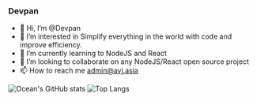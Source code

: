 ### Devpan

- 👋 Hi, I’m @Devpan
- 👀 I’m interested in Simplify everything in the world with code and improve efficiency.
- 🌱 I’m currently learning to NodeJS and React
- 💞️ I’m looking to collaborate on any NodeJS/React open source project
- 📫 How to reach me admin@avj.asia

![Ocean's GitHub stats]([https://github-readme-stats.vercel.app/api?username=anuraghazra&show_icons=true](https://github-readme-stats.vercel.app/api?username=Coean&include_all_commits=true&count_private=true&show_icons=true))
![Top Langs]([https://github-readme-stats.vercel.app/api?username=anuraghazra&show_icons=true]([https://github-readme-stats.vercel.app/api?username=Coean&include_all_commits=true&count_private=true&show_icons=true](https://github-readme-stats.vercel.app/api/top-langs/?username=Coean&hide=Batchfile)))

<!---
Coean/Coean is a ✨ special ✨ repository because its `README.md` (this file) appears on your GitHub profile.
You can click the Preview link to take a look at your changes.
--->
